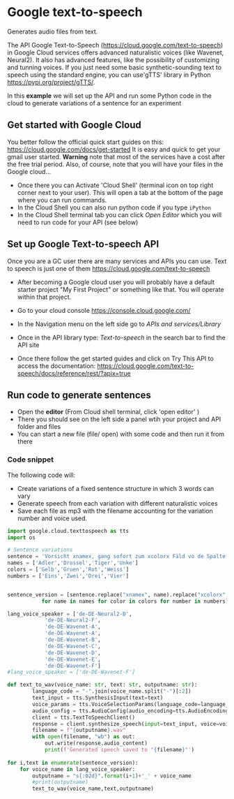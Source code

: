 # Google text-to-speech 
Generates audio files from text. 

The API Google Text-to-Speech (https://cloud.google.com/text-to-speech) in Google Cloud services offers advanced naturalistic voices (like Wavenet, Neural2). It also has advanced features, like the possibility of customizing and tunning voices. If you just need some basic synthetic-sounding text to speech using the standard engine, you can use'gTTS' library in Python https://pypi.org/project/gTTS/. 

In this **example** we will set up the API and run some Python code in the cloud to generate variations of a sentence for an experiment
## Get started with Google Cloud
You better follow the official quick start guides on this: https://cloud.google.com/docs/get-started
It is easy and quick to get your gmail user started. 
**Warning** note that most of the services have a cost after the free trial period. Also, of course, note that you will have your files in the Google cloud...

- Once there you can Activate 'Cloud Shell' (terminal icon on top right corner next to your user). This will open a tab at the bottom of the page where you can run commands.
- In the Cloud Shell you can also run python code if you type `iPython` 
- In the Cloud Shell terminal tab you can click *Open Editor* which you will need to run code for your API (see below) 

## Set up Google Text-to-speech API
Once you are a GC user there are many services and APIs you can use.  Text to speech is just one of them https://cloud.google.com/text-to-speech
- After becoming a Google cloud user you will probably have a default starter project "My First Project" or something like that. You will operate within that project. 

- Go to your cloud console https://console.cloud.google.com/

- In the Navigation menu on the left side go to *APIs and services/Library* 

- Once in the API library type: *Text-to-speech* in the search bar to find the API site 

- Once there follow the get started guides and click on Try This API to access the documentation: https://cloud.google.com/text-to-speech/docs/reference/rest/?apix=true

## Run code to generate sentences
- Open the **editor** (From Cloud shell terminal, click 'open editor' )
- There you should see on the left side a panel wtih your project and API folder and files 
- You can start a new file (file/ open) with some code and then run it from there  

### Code snippet 
The following code will: 
- Create variations of a fixed sentence structure in which 3 words can vary 
- Generate speech from each variation with different naturalistic voices
- Save each file as mp3 with the filename accounting for the variation number and voice used. 


````python
import google.cloud.texttospeech as tts
import os

# Sentence variations 
sentence = 'Vorsicht xnamex, gang sofort zum xcolorx Fäld vo de Spalte xnumberx'
names = ['Adler','Drossel','Tiger','Unke']
colors = ['Gelb','Gruen','Rot','Weiss']
numbers = ['Eins','Zwei','Drei','Vier']


sentence_version = [sentence.replace("xnamex", name).replace("xcolorx", color).replace("xnumberx", number)         
           for name in names for color in colors for number in numbers]

lang_voice_speaker = ['de-DE-Neural2-D',
            'de-DE-Neural2-F',
            'de-DE-Wavenet-A',
            'de-DE-Wavenet-A',
            'de-DE-Wavenet-B',
            'de-DE-Wavenet-C',
            'de-DE-Wavenet-D',
            'de-DE-Wavenet-E',
            'de-DE-Wavenet-F']
#lang_voice_speaker = ['de-DE-Wavenet-F']

def text_to_wav(voice_name: str, text: str, outputname: str):
        language_code = "-".join(voice_name.split("-")[:2])    
        text_input = tts.SynthesisInput(text=text)
        voice_params = tts.VoiceSelectionParams(language_code=language_code, name=voice_name)
        audio_config = tts.AudioConfig(audio_encoding=tts.AudioEncoding.LINEAR16)
        client = tts.TextToSpeechClient()
        response = client.synthesize_speech(input=text_input, voice=voice_params, audio_config=audio_config)    
        filename = f"{outputname}.wav"
        with open(filename, "wb") as out:
            out.write(response.audio_content)
            print(f'Generated speech saved to "{filename}"')
		
for i,text in enumerate(sentence_version):
    for voice_name in lang_voice_speaker:
        outputname = "s{:02d}".format(i+1)+'_' + voice_name
        #print(outputname)
        text_to_wav(voice_name,text,outputname)

````
